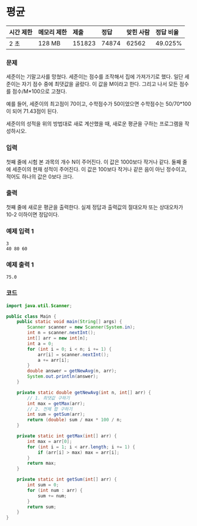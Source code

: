 # 평균

| 시간 제한 | 메모리 제한 | 제출   | 정답  | 맞힌 사람 | 정답 비율 |
| :-------- | :---------- | :----- | :---- | :-------- | :-------- |
|2 초	|128 MB	|151823	|74874	|62562	|49.025%|

### 문제

세준이는 기말고사를 망쳤다. 세준이는 점수를 조작해서 집에 가져가기로 했다. 일단 세준이는 자기 점수 중에 최댓값을 골랐다. 이 값을 M이라고 한다. 그리고 나서 모든 점수를 점수/M*100으로 고쳤다.

예를 들어, 세준이의 최고점이 70이고, 수학점수가 50이었으면 수학점수는 50/70*100이 되어 71.43점이 된다.

세준이의 성적을 위의 방법대로 새로 계산했을 때, 새로운 평균을 구하는 프로그램을 작성하시오.

### 입력

첫째 줄에 시험 본 과목의 개수 N이 주어진다. 이 값은 1000보다 작거나 같다. 둘째 줄에 세준이의 현재 성적이 주어진다. 이 값은 100보다 작거나 같은 음이 아닌 정수이고, 적어도 하나의 값은 0보다 크다.

### 출력

첫째 줄에 새로운 평균을 출력한다. 실제 정답과 출력값의 절대오차 또는 상대오차가 10-2 이하이면 정답이다.

### 예제 입력 1
```
3
40 80 60
```

### 예제 출력 1
```
75.0
```

### 코드

```java
import java.util.Scanner;

public class Main {
    public static void main(String[] args) {
        Scanner scanner = new Scanner(System.in);
        int n = scanner.nextInt();
        int[] arr = new int[n];
        int a = 0;
        for (int i = 0; i < n; i += 1) {
            arr[i] = scanner.nextInt();
            a += arr[i];
        }
        double answer = getNewAvg(n, arr);
        System.out.println(answer);
    }

    private static double getNewAvg(int n, int[] arr) {
        // 1. 최댓값 구하기
        int max = getMax(arr);
        // 2. 전체 합 구하기
        int sum = getSum(arr);
        return (double) sum / max * 100 / n;
    }

    private static int getMax(int[] arr) {
        int max = arr[0];
        for (int i = 1; i < arr.length; i += 1) {
            if (arr[i] > max) max = arr[i];
        }
        return max;
    }

    private static int getSum(int[] arr) {
        int sum = 0;
        for (int num : arr) {
            sum += num;
        }
        return sum;
    }
}
```
